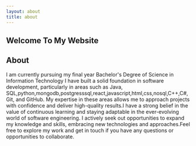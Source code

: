 ```yaml
---
layout: about
title: about
---
```

## Welcome To My Website
## About
I am currently pursuing my final year Bachelor's Degree of Science in Information Technology I have built a solid foundation in software development, particularly in areas such as Java, SQL,python,mongodb,postgresssql,react,javascript,html,css,nosql,C++,C#, Git, and GitHub.
My expertise in these areas allows me to approach projects with confidence and deliver high-quality results.I have a strong belief in the value of continuous learning and staying adaptable in the ever-evolving world of software engineering.
I actively seek out opportunities to expand my knowledge and skills, embracing new technologies and approaches.Feel free to explore my work and get in touch if you have any questions or opportunities to collaborate.
